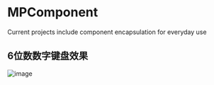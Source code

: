 # MPComponent
Current projects include component encapsulation for everyday use

## 6位数数字键盘效果  
![image](https://upload-images.jianshu.io/upload_images/7465865-1485ded5d729692a.gif?imageMogr2/auto-orient/strip)
